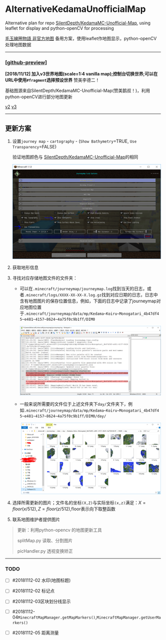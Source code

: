 # AlternativeKedamaUnofficialMap

Alternative plan for repo [SilentDepth/KedamaMC-Unofficial-Map](https://github.com/SilentDepth/KedamaMC-Unofficial-Map), using leaflet for display and python-openCV for processing

[毛玉線圈物語 非官方地图](https://bbs.craft.moe/d/10-2-8/204) 备用方案，使用leaflet作地图显示，python-openCV处理地图数据

-----------

### [[github-preview]](https://dwcarrot.github.io/AlternativeKedamaUnofficialMap/view/kedama-map.html)

**[2018/11/12]  加入v3世界地图(scale=1:4 vanilla map);控制台切换世界;可以在URL中使用`#fragment`选择预设世界**                    赞美李德二！

基础图源来自SilentDepth/KedamaMC-Unofficial-Map(赞美鹅叔！)，利用python-openCV进行部分地图更新

[v2](https://dwcarrot.github.io/AlternativeKedamaUnofficialMap/view/kedama-map.html#v2)
[v3](https://dwcarrot.github.io/AlternativeKedamaUnofficialMap/view/kedama-map.html#v3)

-----------

## 更新方案
1. 设置`journey map` - `cartography` - (`Show Bathymetry`=TRUE, `Use Transparency`=FALSE)

   验证地图颜色与 [SilentDepth/KedamaMC-Unofficial-Map](https://github.com/SilentDepth/KedamaMC-Unofficial-Map)的相同

   ![设置界面](tools/tips/jm-settings.png)

2. 获取地形信息

3. 寻找对应存储地图文件的文件夹：

   * 可以在`.minecraft/journeymap/journeymap.log`找到当天的日志，或者`.minecraft/logs/XXXX-XX-XX-X.log.gz`找到对应日期的日志，日志中含有地图图片的保存位置信息，例如，下面的日志中记录了journeymap对应地图位置于`.minecraft/journeymap/data/mp/Kedama~Koiru~Monogatari_4b47df45~e481~4157~8624~4a75f0c9b1ff/DIM0`

     ![journeymap folder](tools/tips/jm-folder.png)

   * 一般来说所需要的文件位于上述文件夹下`day/`文件夹下，例如`.minecraft/journeymap/data/mp/Kedama~Koiru~Monogatari_4b47df45~e481~4157~8624~4a75f0c9b1ff/DIM0/day/`

     ![journeymap files](tools/tips/jm-file.png)

4. 选择所需更新的图片；文件名的坐标`(X,Z)`与实际坐标`(x,z)`满足：$X=floor(x/512), Z=floor(z/512)$,floor表示向下取整函数

5. 联系地图维护者提供图片



> 更新：利用python-opencv 的地图更新工具
>
> splitMap.py 读取、分割图片
>
> picHandler.py 透视变换矫正
>

-----------

### TODO

- [ ] \#20181112-02 水印(地图标题)
- [ ] \#20181112-02 标记点
- [ ] \#20181112-03区块划分线显示
- [ ] \#20181112-04`MinecraftMapManager.getMapMarkers()`,`MinecraftMapManager.getUserMarkers()`
- [ ] \#20181112-05 距离测量




